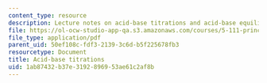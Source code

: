 ```yaml
---
content_type: resource
description: Lecture notes on acid-base titrations and acid-base equilibrium.
file: https://ol-ocw-studio-app-qa.s3.amazonaws.com/courses/5-111-principles-of-chemical-science-fall-2008/1ab87432b37e3192896953ae61c2af8b_lecnotes23.pdf
file_type: application/pdf
parent_uid: 50ef108c-fdf3-2139-3c6d-b5f225678fb3
resourcetype: Document
title: Acid-base titrations
uid: 1ab87432-b37e-3192-8969-53ae61c2af8b
---
```

